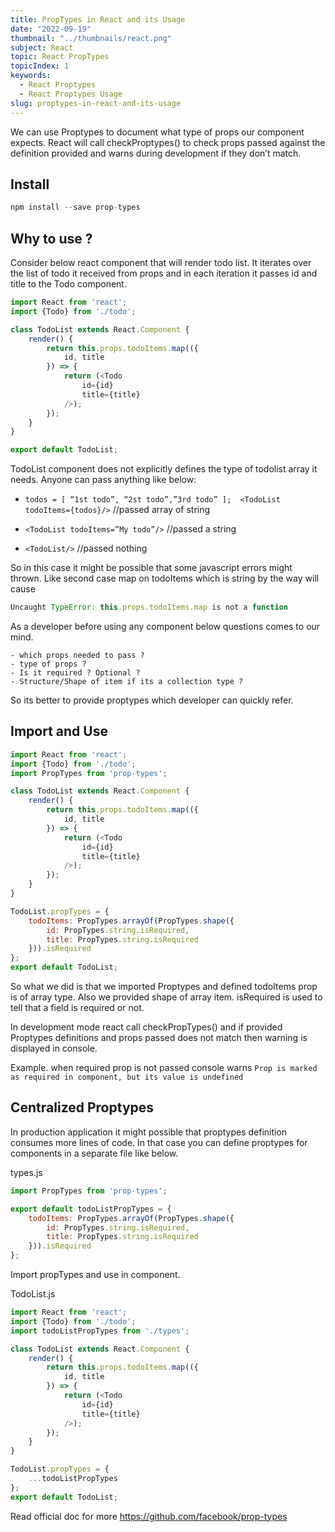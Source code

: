 ```yaml
---
title: PropTypes in React and its Usage
date: "2022-09-19"
thumbnail: "../thumbnails/react.png"
subject: React
topic: React PropTypes
topicIndex: 1
keywords:
  - React Proptypes
  - React Proptypes Usage  
slug: proptypes-in-react-and-its-usage
---
```


We can use Proptypes to document what type of props our component expects. React will call checkProptypes() to check props passed against the definition provided and warns during development if they don’t match.


## Install
```js
npm install --save prop-types
```
## Why to use ?

Consider below react component that will render todo list. It iterates over the list of todo it received from props and in each iteration it passes id and title to the Todo component.

```js
import React from 'react';
import {Todo} from './todo';

class TodoList extends React.Component {
    render() {
        return this.props.todoItems.map(({
            id, title
        }) => {
            return (<Todo
                id={id}
                title={title}
            />);
        });
    }
}

export default TodoList;
```


TodoList component does not explicitly defines the type of todolist array it needs. Anyone can pass anything like below:

- `todos = [ “1st todo”, “2st todo”,”3rd todo” ]; 
 <TodoList todoItems={todos}/>`   //passed array of string

- `<TodoList todoItems=”My todo”/>` //passed a string
- `<TodoList/>` //passed nothing

 


So in this case it might be possible that some javascript errors might thrown. Like second case map on todoItems which is string by the way will cause
```js
Uncaught TypeError: this.props.todoItems.map is not a function 
```

As a developer before using any component below questions comes to our mind.

    - which props needed to pass ?
    - type of props ?
    - Is it required ? Optional ?
    - Structure/Shape of item if its a collection type ?

So its better to provide proptypes which developer can quickly refer. 

## Import and Use
```js
import React from 'react';
import {Todo} from './todo';
import PropTypes from 'prop-types';

class TodoList extends React.Component {
    render() {
        return this.props.todoItems.map(({
            id, title
        }) => {
            return (<Todo
                id={id}
                title={title}
            />);
        });
    }
}

TodoList.propTypes = {
    todoItems: PropTypes.arrayOf(PropTypes.shape({
        id: PropTypes.string.isRequired,
        title: PropTypes.string.isRequired
    })).isRequired
};
export default TodoList;
```


So what we did is that we imported Proptypes and defined todoItems prop is of array type. Also we provided shape of array item. isRequired is used to tell that a field is required or not. 

In development mode  react call checkPropTypes() and if provided Proptypes definitions and props passed does not match then warning is displayed in console.

Example. when required prop is not passed console warns
 `Prop is marked as required in component, but its value is undefined`

## Centralized Proptypes

In production application it might possible that proptypes definition consumes more lines of code. In that case you can define proptypes for components in a separate file like below.

types.js

```js
import PropTypes from 'prop-types';

export default todoListPropTypes = {
    todoItems: PropTypes.arrayOf(PropTypes.shape({
        id: PropTypes.string.isRequired,
        title: PropTypes.string.isRequired
    })).isRequired
};
```
Import propTypes and use in component.

TodoList.js

```js
import React from 'react';
import {Todo} from './todo';
import todoListPropTypes from './types';

class TodoList extends React.Component {
    render() {
        return this.props.todoItems.map(({
            id, title
        }) => {
            return (<Todo
                id={id}
                title={title}
            />);
        });
    }
}

TodoList.propTypes = {
    ...todoListPropTypes
};
export default TodoList;
```


Read official doc for more https://github.com/facebook/prop-types

